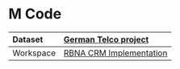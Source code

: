 



# M Code

|Dataset|[German Telco project](./../German-Telco-project.md)|
| :--- | :--- |
|Workspace|[RBNA CRM Implementation](../../Workspaces/RBNA-CRM-Implementation.md)|
